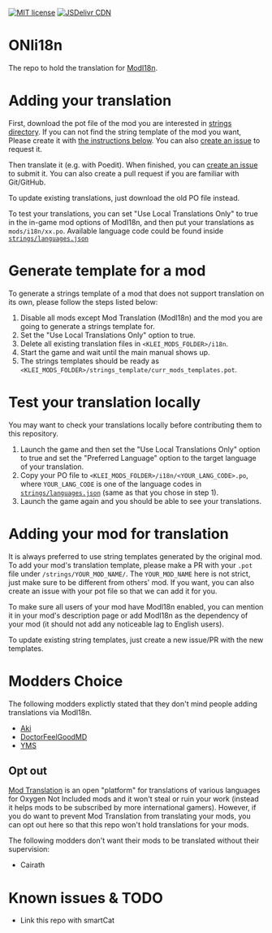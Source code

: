 [![MIT license](https://img.shields.io/badge/License-MIT-blue.svg)](https://lbesson.mit-license.org/)
[![JSDelivr CDN](https://data.jsdelivr.com/v1/package/gh/ONI-Wiki-zh/ONIi18n/badge?style=rounded)](https://www.jsdelivr.com/package/gh/ONI-Wiki-zh/ONIi18n)

# ONIi18n
The repo to hold the translation for [ModI18n](https://github.com/ONI-Wiki-zh/ModI18n).

# Adding your translation
First, download the pot file of the mod you are interested in [strings directory](/strings). If you can not find the string template of the mod you want, Please create it with [the instructions below](#generate-template-for-a-mod). You can also [create an issue](https://github.com/ONI-Wiki-zh/ONIi18n/issues) to request it.

Then translate it (e.g. with Poedit). When finished, you can [create an issue](https://github.com/ONI-Wiki-zh/ONIi18n/issues) to submit it. You can also create a pull request if you are familiar with Git/GitHub.

To update existing translations, just download the old PO file instead.

To test your translations, you can set "Use Local Translations Only" to true in the in-game mod options of ModI18n, and then put your translations as `mods/i18n/xx.po`. Available language code could be found inside [`strings/languages.json`](/strings/languages.json)

# Generate template for a mod
To generate a strings template of a mod that does not support translation on its own, please follow the steps listed below:
1. Disable all mods except Mod Translation (ModI18n) and the mod you are going to generate a strings template for.
2. Set the "Use Local Translations Only" option to true.
3. Delete all existing translation files in `<KLEI_MODS_FOLDER>/i18n`.
4. Start the game and wait until the main manual shows up.
5. The strings templates should be ready as `<KLEI_MODS_FOLDER>/strings_template/curr_mods_templates.pot`.

# Test your translation locally
You may want to check your translations locally before contributing them to this repository.
1. Launch the game and then set the "Use Local Translations Only" option to true and set the "Preferred Language" option to the target language of your translation.
2. Copy your PO file to `<KLEI_MODS_FOLDER>/i18n/<YOUR_LANG_CODE>.po`, where `YOUR_LANG_CODE` is one of the language codes in [`strings/languages.json`](/strings/languages.json) (same as that you chose in step 1).
3. Launch the game again and you should be able to see your translations.

# Adding your mod for translation
It is always preferred to use string templates generated by the original mod. To add your mod's translation template, please make a PR with your `.pot` file under `/strings/YOUR_MOD_NAME/`. The `YOUR_MOD_NAME` here is not strict, just make sure to be different from others' mod. If you want, you can also create an issue with your pot file so that we can add it for you.

To make sure all users of your mod have ModI18n enabled, you can mention it in your mod's description page or add ModI18n as the dependency of your mod (it should not add any noticeable lag to English users).

To update existing string templates, just create a new issue/PR with the new templates.

# Modders Choice
The following modders explictly stated that they don't mind people adding translations via ModI18n.
* [Aki](https://github.com/aki-art/ONI-Mods)
* [DoctorFeelGoodMD](https://github.com/DoctorFeelGoodMD/OxygenNotIncluded-Mods)
* [YMS](https://steamcommunity.com/profiles/76561198078647212/myworkshopfiles/?appid=457140)

## Opt out
[Mod Translation](https://github.com/ONI-Wiki-zh/ModI18n) is an open "platform" for translations of various languages for Oxygen Not Included mods and it won't steal or ruin your work (instead it helps mods to be subscribed by more international gamers). However, if you do want to prevent Mod Translation from translating your mods, you can opt out here so that this repo won't hold translations for your mods.

The following modders don't want their mods to be translated without their supervision:
* Cairath

# Known issues & TODO
- Link this repo with smartCat
